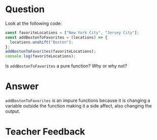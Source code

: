 # Question

Look at the following code:

```js
const favoriteLocations = ["New York City", "Jersey City"];
const addBostonToFavorites = (locations) => {
  locations.unshift("Boston");
};
addBostonToFavorites(favoriteLocations);
console.log(favoriteLocations);
```

Is `addBostonToFavorites` a pure function? Why or why not?

# Answer
`addBostonToFavorites` is an impure functions because it is changing a variable outside the function making it a side affect, also changing the output.

# Teacher Feedback
